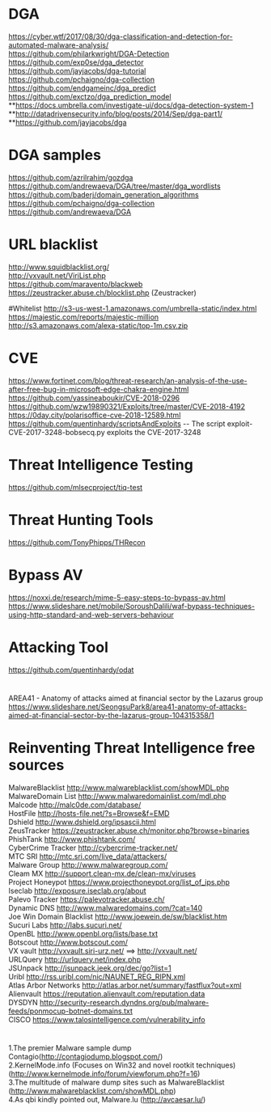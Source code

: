 # DGA

https://cyber.wtf/2017/08/30/dga-classification-and-detection-for-automated-malware-analysis/ <br />
https://github.com/philarkwright/DGA-Detection	<br />
https://github.com/exp0se/dga_detector <br />
https://github.com/jayjacobs/dga-tutorial <br />
https://github.com/pchaigno/dga-collection <br />
https://github.com/endgameinc/dga_predict <br/>
https://github.com/exctzo/dga_prediction_model <br />
**https://docs.umbrella.com/investigate-ui/docs/dga-detection-system-1 <br />
**http://datadrivensecurity.info/blog/posts/2014/Sep/dga-part1/ <br />
**https://github.com/jayjacobs/dga <br />

# DGA samples
https://github.com/azrilrahim/gozdga <br />
https://github.com/andrewaeva/DGA/tree/master/dga_wordlists <br />
https://github.com/baderj/domain_generation_algorithms <br />
https://github.com/pchaigno/dga-collection <br />
https://github.com/andrewaeva/DGA <br />

# URL blacklist
http://www.squidblacklist.org/ <br />
http://vxvault.net/ViriList.php <br />
https://github.com/maravento/blackweb <br />
https://zeustracker.abuse.ch/blocklist.php (Zeustracker) <br />

#Whitelist
http://s3-us-west-1.amazonaws.com/umbrella-static/index.html <br />
https://majestic.com/reports/majestic-million  <br />
http://s3.amazonaws.com/alexa-static/top-1m.csv.zip <br />


# CVE

https://www.fortinet.com/blog/threat-research/an-analysis-of-the-use-after-free-bug-in-microsoft-edge-chakra-engine.html <br />
https://github.com/yassineaboukir/CVE-2018-0296  <br />
https://github.com/wzw19890321/Exploits/tree/master/CVE-2018-4192 <br />
https://0day.city/polarisoffice-cve-2018-12589.html <br />
https://github.com/quentinhardy/scriptsAndExploits  -- The script exploit-CVE-2017-3248-bobsecq.py exploits the CVE-2017-3248 <br />


# Threat Intelligence Testing

https://github.com/mlsecproject/tiq-test  <br />

# Threat Hunting Tools
https://github.com/TonyPhipps/THRecon <br />

# Bypass AV
https://noxxi.de/research/mime-5-easy-steps-to-bypass-av.html <br />
https://www.slideshare.net/mobile/SoroushDalili/waf-bypass-techniques-using-http-standard-and-web-servers-behaviour  <br />

# Attacking Tool 
https://github.com/quentinhardy/odat <br />

#
AREA41 - Anatomy of attacks aimed at financial sector by the Lazarus group <br />
https://www.slideshare.net/SeongsuPark8/area41-anatomy-of-attacks-aimed-at-financial-sector-by-the-lazarus-group-104315358/1 <br />

# Reinventing Threat Intelligence free sources
MalwareBlacklist 	http://www.malwareblacklist.com/showMDL.php <br />
MalwareDomain List 	http://www.malwaredomainlist.com/mdl.php <br />
Malcode 	http://malc0de.com/database/ <br />
HostFile 	http://hosts-file.net/?s=Browse&f=EMD <br />
Dshield 	http://www.dshield.org/ipsascii.html <br />
ZeusTracker 	https://zeustracker.abuse.ch/monitor.php?browse=binaries  <br />
PhishTank 	http://www.phishtank.com/ <br /> 
CyberCrime Tracker 	http://cybercrime-tracker.net/ <br />
MTC SRI 	http://mtc.sri.com/live_data/attackers/ <br />
Malware Group 	http://www.malwaregroup.com/ <br />
Cleam MX 	http://support.clean-mx.de/clean-mx/viruses <br />
Project Honeypot 	https://www.projecthoneypot.org/list_of_ips.php <br />
Iseclab 	http://exposure.iseclab.org/about <br />
Palevo Tracker 	https://palevotracker.abuse.ch/ <br />
Dynamic DNS 	http://www.malwaredomains.com/?cat=140 <br />
Joe Win Domain Blacklist 	http://www.joewein.de/sw/blacklist.htm <br />
Sucuri Labs 	http://labs.sucuri.net/ <br />
OpenBL 	http://www.openbl.org/lists/base.txt <br />
Botscout 	http://www.botscout.com/ <br />
VX vault 	http://vxvault.siri-urz.net/  ==> http://vxvault.net/ <br />
URLQuery 	http://urlquery.net/index.php <br />
JSUnpack 	http://jsunpack.jeek.org/dec/go?list=1 <br />
Uribl 	http://rss.uribl.com/nic/NAUNET_REG_RIPN.xml <br />
Atlas Arbor Networks 	http://atlas.arbor.net/summary/fastflux?out=xml <br />
Alienvault 	https://reputation.alienvault.com/reputation.data <br />
DYSDYN 	http://security-research.dyndns.org/pub/malware-feeds/ponmocup-botnet-domains.txt <br />
CISCO https://www.talosintelligence.com/vulnerability_info


#
1.The premier Malware sample dump Contagio(http://contagiodump.blogspot.com/) <br />
2.KernelMode.info (Focuses on Win32 and novel rootkit techniques) (http://www.kernelmode.info/forum/viewforum.php?f=16) <br />
3.The multitude of malware dump sites such as MalwareBlacklist (http://www.malwareblacklist.com/showMDL.php) <br />
4.As qbi kindly pointed out, Malware.lu (http://avcaesar.lu/)  <br />
